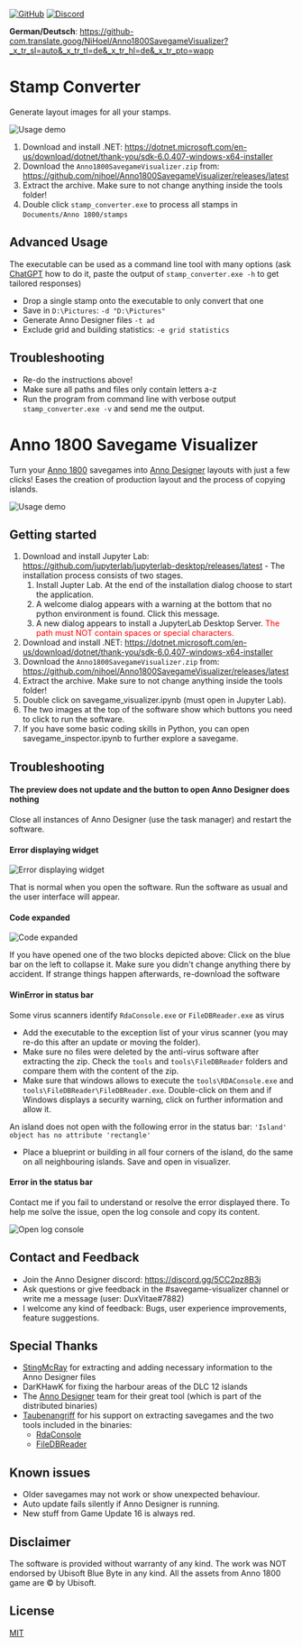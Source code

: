 [![GitHub](https://img.shields.io/github/license/nihoel/Anno1800SavegameVisualizer)](https://github.com/nihoel/Anno1800SavegameVisualizer/blob/master/LICENSE) [![Discord](https://img.shields.io/discord/571011757317947406?label=help%2Fdiscord)](https://discord.gg/JJpHWRB)

**German/Deutsch**: https://github-com.translate.goog/NiHoel/Anno1800SavegameVisualizer?_x_tr_sl=auto&_x_tr_tl=de&_x_tr_hl=de&_x_tr_pto=wapp

# Stamp Converter
Generate layout images for all your stamps.

![Usage demo](imgs/stamp_converter_demo.gif)

1. Download and install .NET:  https://dotnet.microsoft.com/en-us/download/dotnet/thank-you/sdk-6.0.407-windows-x64-installer
2. Download the `Anno1800SavegameVisualizer.zip` from: https://github.com/nihoel/Anno1800SavegameVisualizer/releases/latest
3. Extract the archive. Make sure to not change anything inside the tools folder!
4. Double click `stamp_converter.exe` to process all stamps in `Documents/Anno 1800/stamps`

## Advanced Usage
The executable can be used as a command line tool with many options (ask [ChatGPT](https://chat.openai.com) how to do it, paste the output of `stamp_converter.exe -h` to get tailored responses)
* Drop a single stamp onto the executable to only convert that one
* Save in `D:\Pictures`: `-d "D:\Pictures"`
* Generate Anno Designer files `-t ad`
* Exclude grid and building statistics: `-e grid statistics`

## Troubleshooting
* Re-do the instructions above!
* Make sure all paths and files only contain letters a-z
* Run the program from command line with verbose output `stamp_converter.exe -v` and send me the output.

# Anno 1800 Savegame Visualizer
Turn your [Anno 1800](https://www.ubisoft.com/de-de/game/anno-1800/) savegames into [Anno Designer](https://github.com/AnnoDesigner/anno-designer) layouts with just a few clicks! Eases the creation of production layout and the process of copying islands.

![Usage demo](imgs/savegame_visualizer_demo.gif)

## Getting started
1. Download and install Jupyter Lab: https://github.com/jupyterlab/jupyterlab-desktop/releases/latest - The installation process consists of two stages.
    1. Install Jupter Lab. At the end of the installation dialog choose to start the application.
    2. A welcome dialog appears with a warning at the bottom that no python environment is found. Click this message.
    3. A new dialog appears to install a JupyterLab Desktop Server. <span style="color: red;">The path must NOT contain spaces or special characters.</span>
2. Download and install .NET:  https://dotnet.microsoft.com/en-us/download/dotnet/thank-you/sdk-6.0.407-windows-x64-installer
3. Download the `Anno1800SavegameVisualizer.zip` from: https://github.com/nihoel/Anno1800SavegameVisualizer/releases/latest
4. Extract the archive. Make sure to not change anything inside the tools folder!
5. Double click on savegame_visualizer.ipynb (must open in Jupyter Lab).
6. The two images at the top of the software show which buttons you need to click to run the software.
7. If you have some basic coding skills in Python, you can open savegame_inspector.ipynb to further explore a savegame.

## Troubleshooting
#### The preview does not update and the button to open Anno Designer does nothing
Close all instances of Anno Designer (use the task manager) and restart the software.

#### Error displaying widget
![Error displaying widget](imgs/error_display_widget.png)

That is normal when you open the software. Run the software as usual and the user interface will appear.

#### Code expanded
![Code expanded](imgs/code_expanded.png)

If you have opened one of the two blocks depicted above: Click on the blue bar on the left to collapse it. Make sure you didn't change anything there by accident. If strange things happen afterwards, re-download the software

#### WinError in status bar
Some virus scanners identify `RdaConsole.exe` or `FileDBReader.exe` as virus
* Add the executable to the exception list of your virus scanner (you may re-do this after an update or moving the folder).
* Make sure no files were deleted by the anti-virus software after extracting the zip. Check the `tools` and `tools\FileDBReader` folders and compare them with the content of the zip.
* Make sure that windows allows to execute the `tools\RDAConsole.exe` and `tools\FileDBReader\FileDBReader.exe`. Double-click on them and if Windows displays a security warning, click on further information and allow it.

An island does not open with the following error in the status bar: `'Island' object has no attribute 'rectangle'`
* Place a blueprint or building in all four corners of the island, do the same on all neighbouring islands. Save and open in visualizer.

#### Error in the status bar
Contact me if you fail to understand or resolve the error displayed there. To help me solve the issue, open the log console and copy its content.

![Open log console](imgs/show_log_console.png)

## Contact and Feedback
* Join the Anno Designer discord: https://discord.gg/5CC2pz8B3j
* Ask questions or give feedback in the #savegame-visualizer channel or write me a message (user: DuxVitae#7882)
* I welcome any kind of feedback: Bugs, user experience improvements, feature suggestions.

## Special Thanks
* [StingMcRay](https://github.com/StingMcRay) for extracting and adding necessary information to the Anno Designer files
* DarKHawK for fixing the harbour areas of the DLC 12 islands
* The [Anno Designer](https://github.com/AnnoDesigner/anno-designer) team for their great tool (which is part of the distributed binaries)
* [Taubenangriff](https://github.com/taubenangriff) for his support on extracting savegames and the two tools included in the binaries:
    * [RdaConsole](https://github.com/anno-mods/RdaConsole)
    * [FileDBReader](https://github.com/anno-mods/FileDBReader)
    
## Known issues
* Older savegames may not work or show unexpected behaviour.
* Auto update fails silently if Anno Designer is running.
* New stuff from Game Update 16 is always red.

## Disclaimer
The software is provided without warranty of any kind. The work was NOT endorsed by Ubisoft Blue Byte in any kind. All the assets from Anno 1800 game are © by Ubisoft.


## License
[MIT](https://github.com/NiHoel/Anno1800SavegameVisualizer/blob/main/LICENSE)
